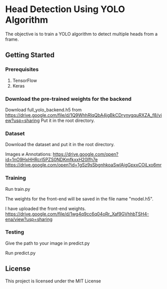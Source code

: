 # Head Detection Using YOLO Algorithm
The objective is to train a YOLO algorithm to detect multiple heads from a frame.

## Getting Started
### Prerequisites
1. TensorFlow
2. Keras

### Download the pre-trained weights for the backend
Download full_yolo_backend.h5 from https://drive.google.com/file/d/1Q9WhhRlqQbA4jgBkCDrynvgquRXZA_f8/view?usp=sharing
Put it in the root directory.
### Dataset
 Download the dataset and put it in the root directory.
 
Images и Annotations:
https://drive.google.com/open?id=1nO9HxHHRcrl5PZS0NDKmfkxxH20Ifh7e
https://drive.google.com/open?id=1gSz9sSbgnhkoaSwlAigGpxxCOiLxo6mr
 
### Training
Run train.py

The weights for the front-end will be saved in the file name "model.h5".

I have uploaded the front-end weights.
https://drive.google.com/file/d/1wg4q9cc6q04oRr_Xaf9GVhhbTSH4-ena/view?usp=sharing


### Testing
Give the path to your image in predict.py

Run predict.py

## License
This project is licensed under the MIT License 

